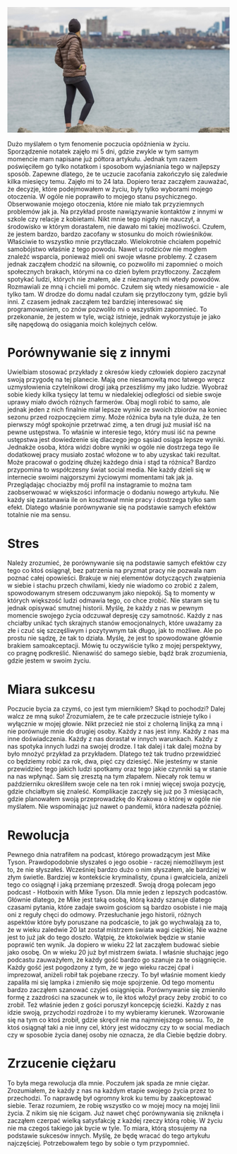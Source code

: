 ![Dla tych, którzy czują się zacofani w życiu](images/1376e3c2-8eab-4b22-9259-3124cb8aea91.jpg)

Dużo myślałem o tym fenomenie poczucia opóźnienia w życiu. Sporządzenie notatek zajęło mi 5 dni, gdzie zwykle w tym samym momencie mam napisane już półtora artykułu. Jednak tym razem poświęciłem go tylko notatkom i sposobom wyjaśniania tego w najlepszy sposób. Zapewne dlatego, że te uczucie zacofania zakończyło się zaledwie kilka miesięcy temu. Zajęło mi to 24 lata. Dopiero teraz zacząłem zauważać, że decyzje, które podejmowałem w życiu, były tylko wyborami mojego otoczenia. W ogóle nie poprawiło to mojego stanu psychicznego. Obserwowanie mojego otoczenia, które nie miało tak przyziemnych problemów jak ja. Na przykład proste nawiązywanie kontaktów z innymi w szkole czy relacje z kobietami. Nikt mnie tego nigdy nie nauczył, a środowisko w którym dorastałem, nie dawało mi takiej możliwości. Czułem, że jestem bardzo, bardzo zacofany w stosunku do moich rówieśników. Właściwie to wszystko mnie przytłaczało. Wielokrotnie chciałem popełnić samobójstwo właśnie z tego powodu. Nawet u rodziców nie mogłem znaleźć wsparcia, ponieważ mieli oni swoje własne problemy. Z czasem jednak zacząłem chodzić na siłownię, co pozwoliło mi zapomnieć o moich społecznych brakach, którymi na co dzień byłem przytłoczony. Zacząłem spotykać ludzi, których nie znałem, ale z nieznanych mi wtedy powodów. Rozmawiali ze mną i chcieli mi pomóc. Czułem się wtedy niesamowicie - ale tylko tam. W drodze do domu nadal czułam się przytłoczony tym, gdzie byli inni. Z czasem jednak zacząłem też bardziej interesować się programowaniem, co znów pozwoliło mi o wszystkim zapomnieć. To przekonanie, że jestem w tyle, wciąż istnieje, jednak wykorzystuje je jako siłę napędową do osiągania moich kolejnych celów.

# **Porównywanie się z innymi**

Uwielbiam stosować przykłady z okresów kiedy człowiek dopiero zaczynał swoją przygodę na tej planecie. Mają one niesamowitą moc łatwego wręcz uzmysłowienia czytelnikowi drogi jaką przeszliśmy my jako ludzie. Wyobraź sobie kiedy kilka tysięcy lat temu w niedalekiej odległości od siebie swoje uprawy miało dwóch różnych farmerów. Obaj mogli robić to samo, ale jednak jeden z nich finalnie miał lepsze wyniki ze swoich zbiorów na koniec sezonu przed rozpoczęciem zimy. Może różnica była na tyle duża, że ten pierwszy mógł spokojnie przetrwać zimę, a ten drugi już musiał iść na pewne ustępstwa. To właśnie w interesie tego, który musi iść na pewne ustępstwa jest dowiedzenie się dlaczego jego sąsiad osiąga lepsze wyniki. Jednakże osoba, która widzi dobre wyniki w ogóle nie dostrzega tego ile dodatkowej pracy musiało zostać włożone w to aby uzyskać taki rezultat. Może pracował o godzinę dłużej każdego dnia i stąd ta różnica? Bardzo przypomina to współczesny świat social media. Nie każdy dzieli się w internecie swoimi najgorszymi życiowymi momentami tak jak ja. Przeglądając chociażby mój profil na instagramie to można tam zaobserwować w większości informacje o dodaniu nowego artykułu. Nie każdy się zastanawia ile on kosztował mnie pracy i dostrzega tylko sam efekt. Dlatego właśnie porównywanie się na podstawie samych efektów totalnie nie ma sensu.

# **Stres**

Należy zrozumieć, że porównywanie się na podstawie samych efektów czy tego co ktoś osiągnął, bez patrzenia na pryzmat pracy nie pozwala nam poznać całej opowieści. Brakuje w niej elementów dotyczących zwątpienia w siebie i stachu przech chwilami, kiedy nie wiadomo co zrobić z żalem, spowodowanym stresem odczuwanym jako niepokój. Są to momenty w których większość ludzi odmawia tego, co chce zrobić. Nie staram się tu jednak opisywać smutnej historii. Myślę, że każdy z nas w pewnym momencie swojego życia odczuwał depresję czy samotność. Każdy z nas chciałby unikać tych skrajnych stanów emocjonalnych, które uważamy za złe i czuć się szczęśliwym i pozytywnym tak długo, jak to możliwe. Ale po prostu nie sądzę, że tak to działa. Myślę, że jest to spowodowane głównie brakiem samoakceptacji. Mówię tu oczywiście tylko z mojej perspektywy, co pragnę podkreślić. Nienawiść do samego siebie, bądź brak zrozumienia, gdzie jestem w swoim życiu.

# **Miara sukcesu**

Poczucie bycia za czymś, co jest tym miernikiem? Skąd to pochodzi? Dalej walcz ze mną suko! Zrozumiałem, że te całe przeczucie istnieje tylko i wyłącznie w mojej głowie. Nikt przecież nie stoi z cholerną linijką za mną i nie porównuje mnie do drugiej osoby. Każdy z nas jest inny. Każdy z nas ma inne doświadczenia. Każdy z nas dorastał w innych warunkach. Każdy z nas spotyka innych ludzi na swojej drodze. I tak dalej i tak dalej można by było mnożyć przykład za przykładem. Dlatego też tak trudno przewidzieć co będziemy robić za rok, dwa, pięć czy dziesięć. Nie jesteśmy w stanie przewidzieć tego jakich ludzi spotkamy oraz tego jakie czynniki są w stanie na nas wpłynąć. Sam się zresztą na tym złapałem. Niecały rok temu w październiku określiłem swoje cele na ten rok i mniej więcej swoja pozycję, gdzie chciałbym się znaleść. Komplikacje zaczęły się już po 3 miesiącach, gdzie planowałem swoją przeprowadzkę do Krakowa o której w ogóle nie myślałem. Nie wspominając już nawet o pandemii, która nadeszła później.

# **Rewolucja**

Pewnego dnia natrafiłem na podcast, którego prowadzącym jest Mike Tyson. Prawdopodobnie słyszałeś o jego osobie - raczej niemożliwym jest to, że nie słyszałeś. Wcześniej bardzo dużo o nim słyszałem, ale bardziej w złym świetle. Bardziej w kontekście kryminalisty, ćpuna i gwałciciela, aniżeli tego co osiągnął i jaką przemianę przeszedł. Swoją drogą polecam jego podcast - Hotboxin with Mike Tyson. Dla mnie jeden z lepszych podcastów. Głównie dlatego, że Mike jest taką osobą, którą każdy szanuje dlatego czasami pytania, które zadaje swoim gościom są bardzo osobiste i nie mają oni z reguły chęci do odmowy. Przesłuchanie jego historii, różnych aspektów które były poruszane na podcaście, to jak go wychwalają za to, że w wieku zaledwie 20 lat został mistrzem świata wagi ciężkiej. Nie ważne jest to już jak do tego doszło. Wątpię, że ktokolwiek będzie w stanie poprawić ten wynik. Ja dopiero w wieku 22 lat zacząłem budować siebie jako osobę. On w wieku 20 już był mistrzem świata. I właśnie słuchając jego podcastu zauważyłem, że każdy gość bardzo go szanuje za te osiągnięcie. Każdy gość jest pogodzony z tym, że w jego wieku raczej ćpał i imprezował, aniżeli robił tak pojebane rzeczy. To był właśnie moment kiedy zapaliła mi się lampka i zmieniło się moje spojrzenie. Od tego momentu bardzo zacząłem szanować czyjeś osiągnięcia. Porównywanie się zmieniło formę z zazdrości na szacunek w to, ile ktoś włożył pracy żeby zrobić to co zrobił. Też właśnie jeden z gości poruszył koncepcję ścieżki. Każdy z nas idzie swoją, przychodzi rozdroże i to my wybieramy kierunek. Wzorowanie się na tym co ktoś zrobił, gdzie skręcił nie ma najmniejszego sensu. To, że ktoś osiągnął taki a nie inny cel, który jest widoczny czy to w social mediach czy w sposobie życia danej osoby nie oznacza, że dla Ciebie będzie dobry.

# **Zrzucenie ciężaru**

To była mega rewolucja dla mnie. Poczułem jak spada ze mnie ciężar. Zrozumiałem, że każdy z nas na każdym etapie swojego życia przez to przechodzi. To naprawdę był ogromny krok ku temu by zaakceptować siebie. Teraz rozumiem, że robię wszystko co w mojej mocy na mojej linii życia. Z nikim się nie ścigam. Już nawet chęć porównywania się zniknęła i zacząłem czerpać wielką satysfakcję z każdej rzeczy którą robię. W życiu nie ma czegoś takiego jak bycie w tyle. To miara, którą stosujemy na podstawie sukcesów innych. Myślę, że będę wracać do tego artykułu najczęściej. Potrzebowałem tego by sobie o tym przypomnieć.
